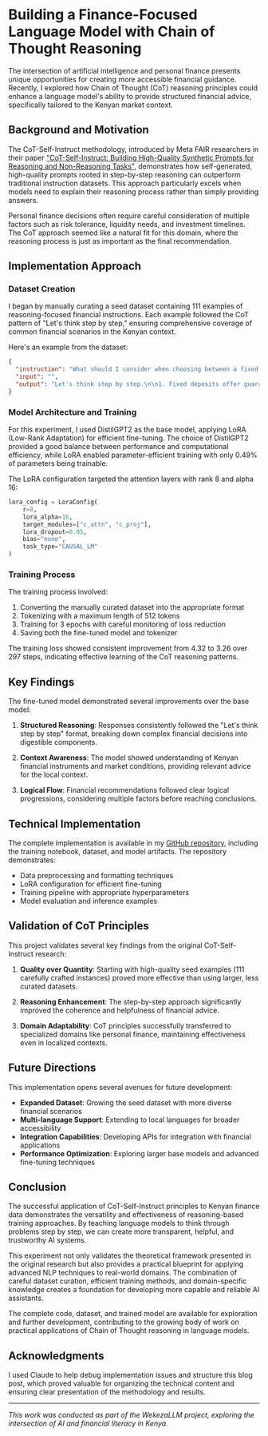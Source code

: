 # Building a Finance-Focused Language Model with Chain of Thought Reasoning

The intersection of artificial intelligence and personal finance presents unique opportunities for creating more accessible financial guidance. Recently, I explored how Chain of Thought (CoT) reasoning principles could enhance a language model's ability to provide structured financial advice, specifically tailored to the Kenyan market context.

## Background and Motivation

The CoT-Self-Instruct methodology, introduced by Meta FAIR researchers in their paper ["CoT-Self-Instruct: Building High-Quality Synthetic Prompts for Reasoning and Non-Reasoning Tasks"](https://arxiv.org/pdf/2507.23751), demonstrates how self-generated, high-quality prompts rooted in step-by-step reasoning can outperform traditional instruction datasets. This approach particularly excels when models need to explain their reasoning process rather than simply providing answers.

Personal finance decisions often require careful consideration of multiple factors such as risk tolerance, liquidity needs, and investment timelines. The CoT approach seemed like a natural fit for this domain, where the reasoning process is just as important as the final recommendation.

## Implementation Approach

### Dataset Creation

I began by manually curating a seed dataset containing 111 examples of reasoning-focused financial instructions. Each example followed the CoT pattern of "Let's think step by step," ensuring comprehensive coverage of common financial scenarios in the Kenyan context.

Here's an example from the dataset:

```json
{
  "instruction": "What should I consider when choosing between a fixed deposit and a money market fund?",
  "input": "",
  "output": "Let's think step by step.\n\n1. Fixed deposits offer guaranteed returns but lock your money for a set period.\n2. Money market funds offer liquidity and slightly higher returns, but the returns are not guaranteed.\n3. If you prioritize safety and can wait, fixed deposits may suit you.\n4. If you want flexibility and access to funds, go for money market funds.\n\nTherefore, your decision should depend on your risk tolerance, liquidity needs, and expected return."
}
```

### Model Architecture and Training

For this experiment, I used DistilGPT2 as the base model, applying LoRA (Low-Rank Adaptation) for efficient fine-tuning. The choice of DistilGPT2 provided a good balance between performance and computational efficiency, while LoRA enabled parameter-efficient training with only 0.49% of parameters being trainable.

The LoRA configuration targeted the attention layers with rank 8 and alpha 16:

```python
lora_config = LoraConfig(
    r=8,
    lora_alpha=16,
    target_modules=["c_attn", "c_proj"],
    lora_dropout=0.05,
    bias="none",
    task_type="CAUSAL_LM"
)
```

### Training Process

The training process involved:
1. Converting the manually curated dataset into the appropriate format
2. Tokenizing with a maximum length of 512 tokens
3. Training for 3 epochs with careful monitoring of loss reduction
4. Saving both the fine-tuned model and tokenizer

The training loss showed consistent improvement from 4.32 to 3.26 over 297 steps, indicating effective learning of the CoT reasoning patterns.

## Key Findings

The fine-tuned model demonstrated several improvements over the base model:

1. **Structured Reasoning**: Responses consistently followed the "Let's think step by step" format, breaking down complex financial decisions into digestible components.

2. **Context Awareness**: The model showed understanding of Kenyan financial instruments and market conditions, providing relevant advice for the local context.

3. **Logical Flow**: Financial recommendations followed clear logical progressions, considering multiple factors before reaching conclusions.

## Technical Implementation

The complete implementation is available in my [GitHub repository](https://github.com/Okoth67/distilgpt2-lora-finetune-wekeza-v5-cot), including the training notebook, dataset, and model artifacts. The repository demonstrates:

- Data preprocessing and formatting techniques
- LoRA configuration for efficient fine-tuning
- Training pipeline with appropriate hyperparameters
- Model evaluation and inference examples

## Validation of CoT Principles

This project validates several key findings from the original CoT-Self-Instruct research:

1. **Quality over Quantity**: Starting with high-quality seed examples (111 carefully crafted instances) proved more effective than using larger, less curated datasets.

2. **Reasoning Enhancement**: The step-by-step approach significantly improved the coherence and helpfulness of financial advice.

3. **Domain Adaptability**: CoT principles successfully transferred to specialized domains like personal finance, maintaining effectiveness even in localized contexts.

## Future Directions

This implementation opens several avenues for future development:

- **Expanded Dataset**: Growing the seed dataset with more diverse financial scenarios
- **Multi-language Support**: Extending to local languages for broader accessibility
- **Integration Capabilities**: Developing APIs for integration with financial applications
- **Performance Optimization**: Exploring larger base models and advanced fine-tuning techniques

## Conclusion

The successful application of CoT-Self-Instruct principles to Kenyan finance data demonstrates the versatility and effectiveness of reasoning-based training approaches. By teaching language models to think through problems step by step, we can create more transparent, helpful, and trustworthy AI systems.

This experiment not only validates the theoretical framework presented in the original research but also provides a practical blueprint for applying advanced NLP techniques to real-world domains. The combination of careful dataset curation, efficient training methods, and domain-specific knowledge creates a foundation for developing more capable and reliable AI assistants.

The complete code, dataset, and trained model are available for exploration and further development, contributing to the growing body of work on practical applications of Chain of Thought reasoning in language models.

## Acknowledgments

I used Claude to help debug implementation issues and structure this blog post, which proved valuable for organizing the technical content and ensuring clear presentation of the methodology and results.

---

*This work was conducted as part of the WekezaLLM project, exploring the intersection of AI and financial literacy in Kenya.*
